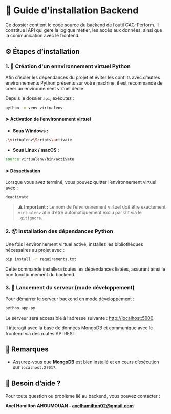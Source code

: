 # 📘 Guide d'installation Backend

Ce dossier contient le code source du backend de l’outil CAC-Perform. Il constitue l’API qui gère la logique métier, les accès aux données, ainsi que la communication avec le frontend.

## ⚙️ Étapes d’installation

### 1. 🧪 Création d'un ennvironnement virtuel Python

Afin d’isoler les dépendances du projet et éviter les conflits avec d’autres environnements Python présents sur votre machine, il est recommandé de créer un environnement virtuel dédié.

Depuis le dossier ``api``, exécutez :

```sh
python -m venv virtualenv
```

#### **➤ Activation de l’environnement virtuel**

* **Sous Windows :**

```sh
.\virtualenv\Scripts\activate
```

* **Sous Linux / macOS :**

```sh
source virtualenv/bin/activate
```

#### **➤ Désactivation**

Lorsque vous avez terminé, vous pouvez quitter l’environnement virtuel avec :

```sh
deactivate
```

> ⚠️ **Important :** Le nom de l’environnement virtuel doit être exactement ``virtualenv`` afin d’être automatiquement exclu par Git via le ``.gitignore``.

### 2. 📦 Installation des dépendances Python

Une fois l’environnement virtuel activé, installez les bibliothèques nécessaires au projet avec :

```sh
pip install -r requirements.txt
```

Cette commande installera toutes les dépendances listées, assurant ainsi le bon fonctionnement du backend.

### 3. 🚀 Lancement du serveur (mode développement)

Pour démarrer le serveur backend en mode développement :

```sh
python app.py
```

Le serveur sera accessible à l’adresse suivante : <http://localhost:5000>.

Il interagit avec la base de données MongoDB et communique avec le frontend via des routes API REST.

## 📝 Remarques

* Assurez-vous que **MongoDB** est bien installé et en cours d’exécution sur ``localhost:27017``.

## 🤝 Besoin d’aide ?

Pour toute question ou problème lié au backend, vous pouvez contacter :

**Axel Hamilton AHOUMOUAN - <axelhamilton02@gmail.com>**
